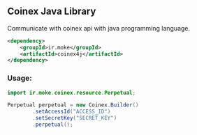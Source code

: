 ## Coinex Java Library
Communicate with coinex api with java programming language.

```xml
<dependency>
    <groupId>ir.moke</groupId>
    <artifactId>coinex4j</artifactId>
</dependency>
```

### Usage:

```java
import ir.moke.coinex.resource.Perpetual;

Perpetual perpetual = new Coinex.Builder()
        .setAccessId("ACCESS_ID")
        .setSecretKey("SECRET_KEY")
        .perpetual();
```